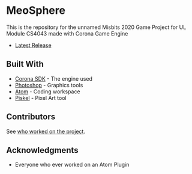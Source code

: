 # MeoSphere
This is the repository for the unnamed Misbits 2020 Game Project for UL Module CS4043 made with Corona Game Engine

* [Latest Release](https://github.com/TomC17/Misbits-2D-Game-Project/releases/latest)

## Built With
* [Corona SDK](https://coronalabs.com/) - The engine used
* [Photoshop](https://www.adobe.com/ie/products/photoshop.html) - Graphics tools
* [Atom](https://atom.io/) - Coding workspace
* [Piskel](https://www.piskelapp.com/) - Pixel Art tool

## Contributors
See [who worked on the project](https://github.com/TomC17/Misbits-2D-Game-Project/contributors).

## Acknowledgments
* Everyone who ever worked on an Atom Plugin
